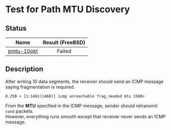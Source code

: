 # Test for Path MTU Discovery

## Status

|            Name            | Result (FreeBSD) |
|:--------------------------:|:----------------:|
|[pmtu-10pkt](pmtu-10pkt.pkt)|     Failed       |

## Description
After writing 10 data segments, the receiver should send an ICMP message saying fragmentation is required.
```
0.250 < [1:1461(1460)] icmp unreachable frag_needed mtu 1500>
```
From the **MTU** specified in the ICMP message, sender should retransmit `cwnd` packets.<br>
However, everything runs smooth except that receiver never sends an ICMP message.
